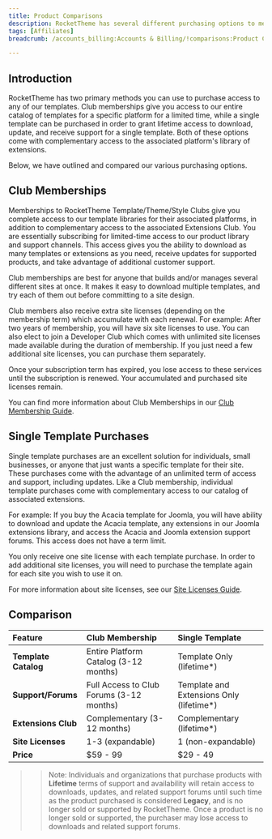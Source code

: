 ```yaml
---
title: Product Comparisons
description: RocketTheme has several different purchasing options to meet the needs of a variety of customers. From individual websites corporate accounts with dozens of websites, we have an option to meet your needs.
tags: [Affiliates]
breadcrumb: /accounts_billing:Accounts & Billing/!comparisons:Product Comparisons/

---
```


Introduction
-----

RocketTheme has two primary methods you can use to purchase access to any of our templates. Club memberships give you access to our entire catalog of templates for a specific platform for a limited time, while a single template can be purchased in order to grant lifetime access to download, update, and receive support for a single template. Both of these options come with complementary access to the associated platform's library of extensions. 

Below, we have outlined and compared our various purchasing options.

Club Memberships
-----

Memberships to RocketTheme Template/Theme/Style Clubs give you complete access to our template libraries for their associated platforms, in addition to complementary access to the associated Extensions Club. You are essentially subscribing for limited-time access to our product library and support channels. This access gives you the ability to download as many templates or extensions as you need, receive updates for supported products, and take advantage of additional customer support.

Club memberships are best for anyone that builds and/or manages several different sites at once. It makes it easy to download multiple templates, and try each of them out before committing to a site design.

Club members also receive extra site licenses (depending on the membership term) which accumulate with each renewal. For example: After two years of membership, you will have six site licenses to use. You can also elect to join a Developer Club which comes with unlimited site licenses made available during the duration of membership. If you just need a few additional site licenses, you can purchase them separately.

Once your subscription term has expired, you lose access to these services until the subscription is renewed. Your accumulated and purchased site licenses remain.

You can find more information about Club Memberships in our [Club Membership Guide][guide].

Single Template Purchases
-----

Single template purchases are an excellent solution for individuals, small businesses, or anyone that just wants a specific template for their site. These purchases come with the advantage of an unlimited term of access and support, including updates. Like a Club membership, individual template purchases come with complementary access to our catalog of associated extensions.

For example: If you buy the Acacia template for Joomla, you will have ability to download and update the Acacia template, any extensions in our Joomla extensions library, and access the Acacia and Joomla extension support forums. This access does not have a term limit.

You only receive one site license with each template purchase. In order to add additional site licenses, you will need to purchase the template again for each site you wish to use it on.

For more information about site licenses, see our [Site Licenses Guide][licenses].

Comparison
-----

| **Feature**          | Club Membership                          | Single Template                         |  
| :------------------- | :--------------------------------------- | :-------------------------------------- |  
| **Template Catalog** | Entire Platform Catalog (3-12 months)    | Template Only (lifetime*)                |  
| **Support/Forums**   | Full Access to Club Forums (3-12 months) | Template and Extensions Only (lifetime*) |  
| **Extensions Club**  | Complementary (3-12 months)              | Complementary (lifetime*)                |  
| **Site Licenses**    | 1-3 (expandable)                         | 1 (non-expandable)                      |  
| **Price**            | $59 - 99                                 | $29 - 49                                |  

>> Note: Individuals and organizations that purchase products with **Lifetime** terms of support and availability will retain access to downloads, updates, and related support forums until such time as the product purchased is considered **Legacy**, and is no longer sold or supported by RocketTheme. Once a product is no longer sold or supported, the purchaser may lose access to downloads and related support forums.

[guide]: membership.md
[licenses]: site_licenses.md